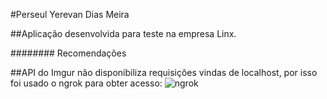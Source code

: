 #Perseul Yerevan Dias Meira

##Aplicação desenvolvida para teste na empresa Linx.

######## Recomendações

##API do Imgur não disponibiliza requisições vindas de localhost, por isso foi usado o ngrok para obter acesso:
![ngrok](https://user-images.githubusercontent.com/53841377/128655333-087d5548-bac8-4d50-b822-33a69f54c062.png)

